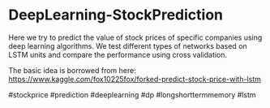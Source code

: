# DeepLearning-StockPrediction

Here we try to predict the value of stock prices of specific companies using deep learning algorithms.
We test different types of networks based on LSTM units and compare the performance using cross validation.

The basic idea is borrowed from here: https://www.kaggle.com/fox10225fox/forked-predict-stock-price-with-lstm

#stockprice #prediction #deeplearning #dp #longshorttermmemory #lstm
